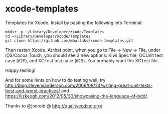 xcode-templates
===============
Templates for Xcode. Install by pasting the following into Terminal:

```
mkdir -p ~/Library/Developer/Xcode/Templates
cd ~/Library/Developer/Xcode/Templates
git clone https://github.com/mbaltaks/xcode-templates.git
```

Then restart Xcode. At that point, when you go to File -> New -> File, under iOS/Cocoa Touch, you should see 3 new options: Kiwi Spec file, OCUnit test case (iOS), and XCTest test case (iOS). You probably want the XCTest file.

Happy testing!

And for some hints on how to do testing well, try http://blog.stevensanderson.com/2009/08/24/writing-great-unit-tests-best-and-worst-practises/ and https://lizkeogh.com/2012/05/30/showcasing-the-language-of-bdd/.

Thanks to @jonreid @ http://qualitycoding.org/

